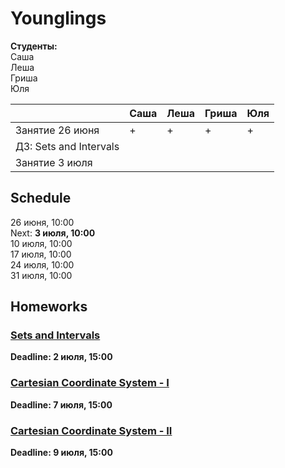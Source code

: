 # Younglings

**Студенты:** <br>
Саша <br>
Леша <br>
Гриша <br>
Юля <br>

||Саша|Леша|Гриша|Юля|
|---|---|---|---|---|
|Занятие 26 июня|+|+|+|+|
|ДЗ: Sets and Intervals|||||
|Занятие 3 июля|||||

## Schedule
26 июня, 10:00 <br>
Next: **3 июля, 10:00** <br>
10 июля, 10:00 <br>
17 июля, 10:00 <br>
24 июля, 10:00 <br>
31 июля, 10:00 <br>

## Homeworks
### [Sets and Intervals](hw/sets-and-intervals.md)
**Deadline: 2 июля, 15:00** <br>

### [Cartesian Coordinate System - I](hw/cartesian-coordinate-system.md#part-1)
**Deadline: 7 июля, 15:00** <br>

### [Cartesian Coordinate System - II](hw/cartesian-coordinate-system.md#part-2)
**Deadline: 9 июля, 15:00** <br>
